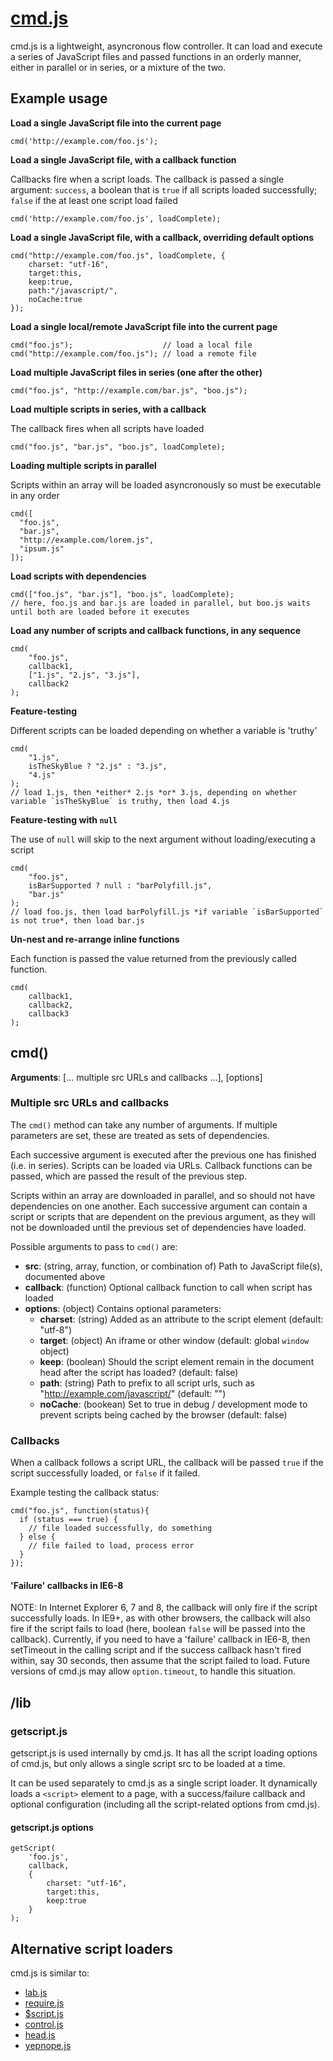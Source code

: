 # [cmd.js](http://github.com/premasagar/cmd.js)

cmd.js is a lightweight, asyncronous flow controller. It can load and execute a series of JavaScript files and passed functions in an orderly manner, either in parallel or in series, or a mixture of the two.

## Example usage

**Load a single JavaScript file into the current page**

    cmd('http://example.com/foo.js');

    
**Load a single JavaScript file, with a callback function**

Callbacks fire when a script loads.  The callback is passed a single argument: `success`, a boolean that is `true` if all scripts loaded successfully; `false` if the at least one script load failed

    cmd('http://example.com/foo.js', loadComplete);    

    
**Load a single JavaScript file, with a callback, overriding default options**

    cmd("http://example.com/foo.js", loadComplete, {
        charset: "utf-16",
        target:this,
        keep:true,
        path:"/javascript/",
        noCache:true
    });


**Load a single local/remote JavaScript file into the current page**

    cmd("foo.js");                    // load a local file    
    cmd("http://example.com/foo.js"); // load a remote file

       
**Load multiple JavaScript files in series (one after the other)**

    cmd("foo.js", "http://example.com/bar.js", "boo.js");
    
    
**Load multiple scripts in series, with a callback**

The callback fires when all scripts have loaded

    cmd("foo.js", "bar.js", "boo.js", loadComplete);


**Loading multiple scripts in parallel**

Scripts within an array will be loaded asyncronously so must be executable in any order

    cmd([
      "foo.js", 
      "bar.js", 
      "http://example.com/lorem.js",
      "ipsum.js"
    ]);

    
**Load scripts with dependencies**

    cmd(["foo.js", "bar.js"], "boo.js", loadComplete);
    // here, foo.js and bar.js are loaded in parallel, but boo.js waits until both are loaded before it executes
    
    
**Load any number of scripts and callback functions, in any sequence**

    cmd(
        "foo.js",
        callback1,
        ["1.js", "2.js", "3.js"],
        callback2
    );


**Feature-testing**

Different scripts can be loaded depending on whether a variable is 'truthy' 

    cmd(
        "1.js", 
        isTheSkyBlue ? "2.js" : "3.js", 
        "4.js"
    );
    // load 1.js, then *either* 2.js *or* 3.js, depending on whether variable `isTheSkyBlue` is truthy, then load 4.js
        
        
**Feature-testing with `null`**

The use of `null` will skip to the next argument without loading/executing a script

    cmd(
        "foo.js", 
        isBarSupported ? null : "barPolyfill.js", 
        "bar.js"
    );
    // load foo.js, then load barPolyfill.js *if variable `isBarSupported` is not true*, then load bar.js
    
    
**Un-nest and re-arrange inline functions**

Each function is passed the value returned from the previously called function.

    cmd(
        callback1,
        callback2,
        callback3
    );
    
    
## cmd()

**Arguments**: [... multiple src URLs and callbacks ...], [options]

### Multiple src URLs and callbacks

The `cmd()` method can take any number of arguments.  If multiple parameters are set, these are treated as sets of dependencies.  

Each successive argument is executed after the previous one has finished (i.e. in series). Scripts can be loaded via URLs. Callback functions can be passed, which are passed the result of the previous step.

Scripts within an array are downloaded in parallel, and so should not have dependencies on one another. Each successive argument can contain a script or scripts that are dependent on the previous argument, as they will not be downloaded until the previous set of dependencies have loaded.

Possible arguments to pass to `cmd()` are:

* **src**: (string, array, function, or combination of) Path to JavaScript file(s), documented above
* **callback**: (function) Optional callback function to call when script has loaded
* **options**: (object) Contains optional parameters:
    * **charset**: (string) Added as an attribute to the script element (default: "utf-8")
    * **target**: (object) An iframe or other window (default: global `window` object)
    * **keep**: (boolean) Should the script element remain in the document head after the script has loaded? (default: false)
    * **path**: (string) Path to prefix to all script urls, such as "http://example.com/javascript/" (default: "")
    * **noCache**: (bookean) Set to true in debug / development mode to prevent scripts being cached by the browser (default: false)


### Callbacks

When a callback follows a script URL, the callback will be passed `true` if the script successfully loaded, or `false` if it failed.

Example testing the callback status:

    cmd("foo.js", function(status){
      if (status === true) {
        // file loaded successfully, do something
      } else {
        // file failed to load, process error
      }
    });    

#### 'Failure' callbacks in IE6-8
NOTE: In Internet Explorer 6, 7 and 8, the callback will only fire if the script successfully loads. In IE9+, as with other browsers, the callback will also fire if the script fails to load (here, boolean `false` will be passed into the callback). Currently, if you need to have a 'failure' callback in IE6-8, then setTimeout in the calling script and if the success callback hasn't fired within, say 30 seconds, then assume that the script failed to load. Future versions of cmd.js may allow `option.timeout`, to handle this situation.


<!-- //Group callbacks -->

<!-- 

`options.type === "json"`. Callbacks that follow JSON transport are passed the JSON object. Those callbacks can process the data in some manner, and then return a value to be used by the following callback.

`options.type === "css"`, to load external stylesheets.

`options.type === "img"`, to preload an image.

-->


## /lib

### getscript.js

getscript.js is used internally by cmd.js. It has all the script loading options of cmd.js, but only allows a single script src to be loaded at a time.

It can be used separately to cmd.js as a single script loader. It dynamically loads a `<script>` element to a page, with a success/failure callback and optional configuration (including all the script-related options from cmd.js).

#### getscript.js options

    getScript(
        'foo.js', 
        callback, 
        {
            charset: "utf-16", 
            target:this, 
            keep:true
        }
    );  


## Alternative script loaders

cmd.js is similar to:

* [lab.js](http://labjs.com)
* [require.js](http://requirejs.org/)
* [$script.js](http://www.dustindiaz.com/scriptjs)
* [control.js](http://stevesouders.com/controljs/)
* [head.js](http://headjs.com/)
* [yepnope.js](http://yepnopejs.com/)
